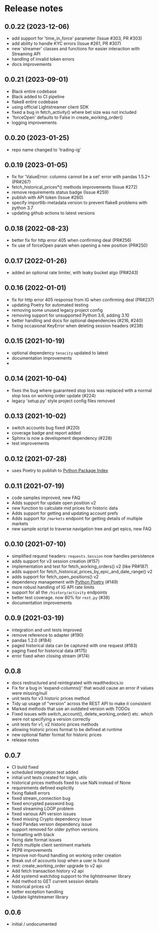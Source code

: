 # Release notes

## 0.0.22 (2023-12-06)
* add support for 'time_in_force' parameter (Issue #303, PR #303)
* add ability to handle KYC errors (Issue #261, PR #307)
* new 'streamer' classes and functions for easier interaction with Streaming API
* handling of invalid token errors
* docs improvements

## 0.0.21 (2023-09-01)
* Black entire codebase
* Black added to CI pipeline
* flake8 entire codebase
* using official Lightstreamer client SDK
* fixed a bug in fetch_activity() where bet size was not included
* 'forceOpen' defaults to False in create_working_order()
* logging improvements

## 0.0.20 (2023-01-25)
* repo name changed to 'trading-ig'

## 0.0.19 (2023-01-05)
* fix for 'ValueError: columns cannot be a set' error with pandas 1.5.2+ (PR#267)
* fetch_historical_prices*() methods improvements (Issue #272)
* remove requirements status badge (Issue #259)
* publish with API token (Issue #260)
* specify importlib-metadata version to prevent flake8 problems with python 3.7
* updating github actions to latest versions

## 0.0.18 (2022-08-23)
* better fix for http error 405 when confirming deal (PR#256)
* fix use of forceOpen param when opening a new position (PR#250)

## 0.0.17 (2022-01-26)
* added an optional rate limiter, with leaky bucket algo (PR#243)

## 0.0.16 (2022-01-01)
* fix for http error 405 response from IG when confirming deal (PR#237)
* updating Poetry for automated testing
* removing some unused legacy project config
* removing support for unsupported Python 3.6, adding 3.10
* better handling and docs for optional dependencies (#216, #240)
* fixing occasional KeyError when deleting session headers (#238)

## 0.0.15 (2021-10-19)
* optional dependency `tenacity` updated to latest
* documentation improvements
* 
## 0.0.14 (2021-10-04)
* fixes the bug where guaranteed stop loss was replaced with a normal stop loss on working order update (#224)
* legacy 'setup.py' style project config files removed

## 0.0.13 (2021-10-02)
* switch accounts bug fixed (#220)
* coverage badge and report added
* Sphinx is now a development dependency (#228)
* test improvements

## 0.0.12 (2021-07-28)
* uses Poetry to publish to [Python Package Index](https://pypi.org/)

## 0.0.11 (2021-07-19)
* code samples improved, new FAQ
* Adds support for update open position v2
* new function to calculate mid prices for historic data
* Adds support for getting and updating account prefs
* Adds support for `/markets` endpoint for getting details of multiple markets 
* new sample script to traverse navigation tree and get epics, new FAQ

## 0.0.10 (2021-07-10)

* simplified request headers: `requests.Session` now handles persistence
* adds support for v3 session creation (#157)
* implementation and test for fetch_working_orders() v2 (like PR#187)
* adds support for fetch_historical_prices_by_epic_and_date_range() v2 
* adds support for fetch_open_positions() v2
* dependency management with [Python Poetry](https://python-poetry.org/) (#149)
* more robust handling of IG API rate limits
* support for all the `/history/activity` endpoints
* better test coverage. now 80% for `rest.py` (#38)
* documentation improvements

## 0.0.9 (2021-03-19)

* integration and unit tests improved
* remove reference to adapter (#190)
* pandas 1.2.0 (#184)
* paged historical data can be captured with one request (#183)
* paging fixed for historical data (#175)
* error fixed when closing stream (#174)

## 0.0.8

* docs restructured and reintegrated with readthedocs.io
* Fix for a bug in 'expand-columns()' that would cause an error if values were missing/null
* unit tests for v3 historic prices method
* Tidy up usage of "version" across the REST API to make it consistent
* Marked methods that use an outdated version with TODOs
* Fixed issues with switch_account(), delete_working_order() etc. which were not specifying a version correctly
* unit tests for v1, v2 historic prices methods
* allowing historic prices format to be defined at runtime
* new optional flatter format for historic prices
* release notes

## 0.0.7

* CI build fixed
* scheduled integration test added
* initial unit tests created for login, utils
* historical prices methods fixed to use NaN instead of None
* requirements defined explicitly
* fixing flake8 errors
* fixed stream_connection bug
* fixed encrypted password bug
* fixed streaming LOOP problem
* fixed various API version issues
* fixed missing Crypto dependency issue
* fixed Pandas version dependency issue
* support removed for older python versions
* formatting with black
* fixing date format issues
* Fetch multiple client sentiment markets
* PEP8 improvements
* Improve not-found handling on working order creation
* Break out of accounts loop when a user is found
* rest: create_working_order upgrade to v2 api
* Add fetch transaction history v2 api
* Add systemd watchdog support to the lightstreamer library
* Add method to GET current session details
* historical prices v3
* better exception handling
* Update lightstreamer library


## 0.0.6

* initial / undocumented
